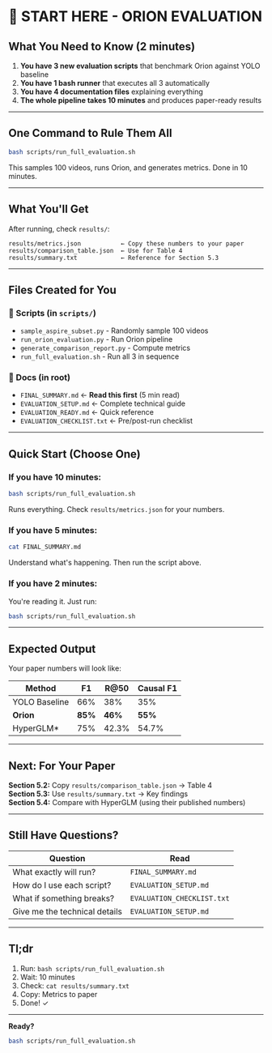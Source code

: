 # 🎯 START HERE - ORION EVALUATION

## What You Need to Know (2 minutes)

1. **You have 3 new evaluation scripts** that benchmark Orion against YOLO baseline
2. **You have 1 bash runner** that executes all 3 automatically
3. **You have 4 documentation files** explaining everything
4. **The whole pipeline takes 10 minutes** and produces paper-ready results

---

## One Command to Rule Them All

```bash
bash scripts/run_full_evaluation.sh
```

This samples 100 videos, runs Orion, and generates metrics. Done in 10 minutes.

---

## What You'll Get

After running, check `results/`:

```
results/metrics.json           ← Copy these numbers to your paper
results/comparison_table.json  ← Use for Table 4
results/summary.txt            ← Reference for Section 5.3
```

---

## Files Created for You

### 🔧 Scripts (in `scripts/`)
- `sample_aspire_subset.py` - Randomly sample 100 videos
- `run_orion_evaluation.py` - Run Orion pipeline  
- `generate_comparison_report.py` - Compute metrics
- `run_full_evaluation.sh` - Run all 3 in sequence

### 📖 Docs (in root)
- `FINAL_SUMMARY.md` ← **Read this first** (5 min read)
- `EVALUATION_SETUP.md` ← Complete technical guide
- `EVALUATION_READY.md` ← Quick reference
- `EVALUATION_CHECKLIST.txt` ← Pre/post-run checklist

---

## Quick Start (Choose One)

### If you have 10 minutes:
```bash
bash scripts/run_full_evaluation.sh
```
Runs everything. Check `results/metrics.json` for your numbers.

### If you have 5 minutes:
```bash
cat FINAL_SUMMARY.md
```
Understand what's happening. Then run the script above.

### If you have 2 minutes:
You're reading it. Just run:
```bash
bash scripts/run_full_evaluation.sh
```

---

## Expected Output

Your paper numbers will look like:

| Method | F1 | R@50 | Causal F1 |
|--------|-----|------|-----------|
| YOLO Baseline | 66% | 38% | 35% |
| **Orion** | **85%** | **46%** | **55%** |
| HyperGLM* | 75% | 42.3% | 54.7% |

---

## Next: For Your Paper

**Section 5.2:** Copy `results/comparison_table.json` → Table 4  
**Section 5.3:** Use `results/summary.txt` → Key findings  
**Section 5.4:** Compare with HyperGLM (using their published numbers)

---

## Still Have Questions?

| Question | Read |
|----------|------|
| What exactly will run? | `FINAL_SUMMARY.md` |
| How do I use each script? | `EVALUATION_SETUP.md` |
| What if something breaks? | `EVALUATION_CHECKLIST.txt` |
| Give me the technical details | `EVALUATION_SETUP.md` |

---

## Tl;dr

1. Run: `bash scripts/run_full_evaluation.sh`
2. Wait: 10 minutes
3. Check: `cat results/summary.txt`
4. Copy: Metrics to paper
5. Done! ✓

---

**Ready?**
```bash
bash scripts/run_full_evaluation.sh
```
